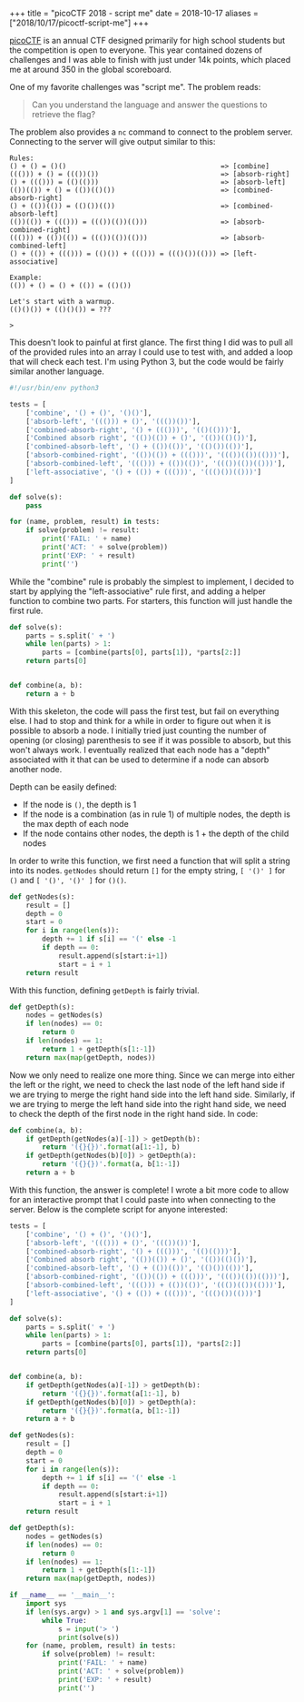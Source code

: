 +++
title = "picoCTF 2018 - script me"
date = 2018-10-17
aliases = ["2018/10/17/picoctf-script-me"]
+++

[picoCTF](https://picoctf.com/) is an annual CTF designed primarily for high school students but the competition is open to everyone. This year contained dozens of challenges and I was able to finish with just under 14k points, which placed me at around 350 in the global scoreboard.

One of my favorite challenges was "script me". The problem reads:

> Can you understand the language and answer the questions to retrieve the flag?

The problem also provides a `nc` command to connect to the problem server. Connecting to the server will give output similar to this:

```text
Rules:
() + () = ()()                                      => [combine]
((())) + () = ((())())                              => [absorb-right]
() + ((())) = (()(()))                              => [absorb-left]
(())(()) + () = (())(()())                          => [combined-absorb-right]
() + (())(()) = (()())(())                          => [combined-absorb-left]
(())(()) + ((())) = ((())(())(()))                  => [absorb-combined-right]
((())) + (())(()) = ((())(())(()))                  => [absorb-combined-left]
() + (()) + ((())) = (()()) + ((())) = ((()())(())) => [left-associative]

Example:
(()) + () = () + (()) = (()())

Let's start with a warmup.
(()()()) + (()()()) = ???

>
```

This doesn't look to painful at first glance. The first thing I did was to pull all of the provided rules into an array I could use to test with, and added a loop that will check each test. I'm using Python 3, but the code would be fairly similar another language.

```python
#!/usr/bin/env python3

tests = [
    ['combine', '() + ()', '()()'],
    ['absorb-left', '((())) + ()', '((())())'],
    ['combined-absorb-right', '() + ((()))', '(()(()))'],
    ['Combined absorb right', '(())(()) + ()', '(())(()())'],
    ['combined-absorb-left', '() + (())(())', '(()())(())'],
    ['absorb-combined-right', '(())(()) + ((()))', '((())(())(()))'],
    ['absorb-combined-left', '((())) + (())(())', '((())(())(()))'],
    ['left-associative', '() + (()) + ((()))', '((()())(()))']
]

def solve(s):
    pass

for (name, problem, result) in tests:
    if solve(problem) != result:
        print('FAIL: ' + name)
        print('ACT: ' + solve(problem))
        print('EXP: ' + result)
        print('')
```

While the "combine" rule is probably the simplest to implement, I decided to start by applying the "left-associative" rule first, and adding a helper function to combine two parts. For starters, this function will just handle the first rule.

```python
def solve(s):
    parts = s.split(' + ')
    while len(parts) > 1:
        parts = [combine(parts[0], parts[1]), *parts[2:]]
    return parts[0]


def combine(a, b):
    return a + b
```

With this skeleton, the code will pass the first test, but fail on everything else. I had to stop and think for a while in order to figure out when it is possible to absorb a node. I initially tried just counting the number of opening (or closing) parenthesis to see if it was possible to absorb, but this won't always work. I eventually realized that each node has a "depth" associated with it that can be used to determine if a node can absorb another node.

Depth can be easily defined:

- If the node is `()`, the depth is 1
- If the node is a combination (as in rule 1) of multiple nodes, the depth is the max depth of each node
- If the node contains other nodes, the depth is 1 + the depth of the child nodes

In order to write this function, we first need a function that will split a string into its nodes. `getNodes` should return `[]` for the empty string, `[ '()' ]` for `()` and `[ '()', '()' ]` for `()()`.

```python
def getNodes(s):
    result = []
    depth = 0
    start = 0
    for i in range(len(s)):
        depth += 1 if s[i] == '(' else -1
        if depth == 0:
            result.append(s[start:i+1])
            start = i + 1
    return result
```

With this function, defining `getDepth` is fairly trivial.

```python
def getDepth(s):
    nodes = getNodes(s)
    if len(nodes) == 0:
        return 0
    if len(nodes) == 1:
        return 1 + getDepth(s[1:-1])
    return max(map(getDepth, nodes))
```

Now we only need to realize one more thing. Since we can merge into either the left or the right, we need to check the last node of the left hand side if we are trying to merge the right hand side into the left hand side. Similarly, if we are trying to merge the left hand side into the right hand side, we need to check the depth of the first node in the right hand side. In code:

```python
def combine(a, b):
    if getDepth(getNodes(a)[-1]) > getDepth(b):
        return '({}{})'.format(a[1:-1], b)
    if getDepth(getNodes(b)[0]) > getDepth(a):
        return '({}{})'.format(a, b[1:-1])
    return a + b
```

With this function, the answer is complete! I wrote a bit more code to allow for an interactive prompt that I could paste into when connecting to the server. Below is the complete script for anyone interested:

```python
tests = [
    ['combine', '() + ()', '()()'],
    ['absorb-left', '((())) + ()', '((())())'],
    ['combined-absorb-right', '() + ((()))', '(()(()))'],
    ['Combined absorb right', '(())(()) + ()', '(())(()())'],
    ['combined-absorb-left', '() + (())(())', '(()())(())'],
    ['absorb-combined-right', '(())(()) + ((()))', '((())(())(()))'],
    ['absorb-combined-left', '((())) + (())(())', '((())(())(()))'],
    ['left-associative', '() + (()) + ((()))', '((()())(()))']
]

def solve(s):
    parts = s.split(' + ')
    while len(parts) > 1:
        parts = [combine(parts[0], parts[1]), *parts[2:]]
    return parts[0]


def combine(a, b):
    if getDepth(getNodes(a)[-1]) > getDepth(b):
        return '({}{})'.format(a[1:-1], b)
    if getDepth(getNodes(b)[0]) > getDepth(a):
        return '({}{})'.format(a, b[1:-1])
    return a + b

def getNodes(s):
    result = []
    depth = 0
    start = 0
    for i in range(len(s)):
        depth += 1 if s[i] == '(' else -1
        if depth == 0:
            result.append(s[start:i+1])
            start = i + 1
    return result

def getDepth(s):
    nodes = getNodes(s)
    if len(nodes) == 0:
        return 0
    if len(nodes) == 1:
        return 1 + getDepth(s[1:-1])
    return max(map(getDepth, nodes))

if __name__ == '__main__':
    import sys
    if len(sys.argv) > 1 and sys.argv[1] == 'solve':
        while True:
            s = input('> ')
            print(solve(s))
    for (name, problem, result) in tests:
        if solve(problem) != result:
            print('FAIL: ' + name)
            print('ACT: ' + solve(problem))
            print('EXP: ' + result)
            print('')
```

